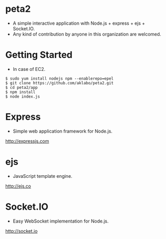 # peta2

- A simple interactive application with Node.js + express + ejs + Socket.IO.
- Any kind of contribution by anyone in this organization are welcomed.

# Getting Started

- In case of EC2.

```
$ sudo yum install nodejs npm --enablerepo=epel
$ git clone https://github.com/aklabo/peta2.git
$ cd peta2/app
$ npm install
$ node index.js
```

# Express

- Simple web application framework for Node.js.

http://expressjs.com

# ejs

- JavaScript template engine.

http://ejs.co

# Socket.IO

- Easy WebSocket implementation for Node.js.

http://socket.io


